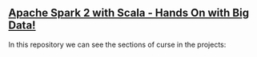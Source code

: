 [Apache Spark 2 with Scala - Hands On with Big Data!](https://www.udemy.com/apache-spark-with-scala-hands-on-with-big-data/)
-----------------------

In this repository we can see the sections of curse in the projects:
